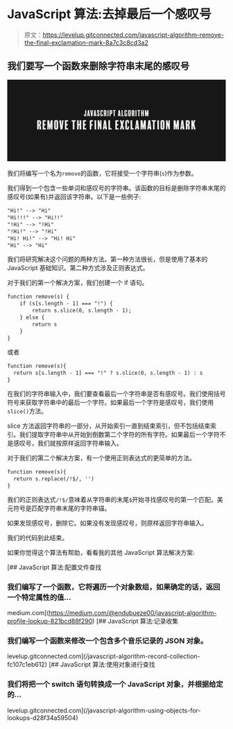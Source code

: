 # JavaScript 算法:去掉最后一个感叹号

> 原文：<https://levelup.gitconnected.com/javascript-algorithm-remove-the-final-exclamation-mark-8a7c3c8cd3a2>

## 我们要写一个函数来删除字符串末尾的感叹号

![](img/59d0937c08f4d5c6adb9eb61ddb595db.png)

我们将编写一个名为`remove`的函数，它将接受一个字符串(`s`)作为参数。

我们得到一个包含一些单词和感叹号的字符串。该函数的目标是删除字符串末尾的感叹号(如果有)并返回该字符串。以下是一些例子:

```
"Hi!" --> "Hi"
"Hi!!!" --> "Hi!!"
"!Hi" --> "!Hi"
"!Hi!" --> "!Hi"
"Hi! Hi!" --> "Hi! Hi"
"Hi" --> "Hi"
```

我们将研究解决这个问题的两种方法。第一种方法很长，但是使用了基本的 JavaScript 基础知识。第二种方式涉及正则表达式。

对于我们的第一个解决方案，我们创建一个 if 语句。

```
function remove(s) {
    if (s[s.length - 1] === "!") {
        return s.slice(0, s.length - 1);
    } else {
        return s
    }
}
```

或者

```
function remove(s){
  return s[s.length - 1] === "!" ? s.slice(0, s.length - 1) : s
}
```

在我们的字符串输入中，我们要查看最后一个字符串是否有感叹号。我们使用括号符号来获取字符串中的最后一个字符。如果最后一个字符是感叹号，我们使用`slice()`方法。

slice 方法返回字符串的一部分，从开始索引一直到结束索引，但不包括结束索引。我们提取字符串中从开始到倒数第二个字符的所有字符。如果最后一个字符不是感叹号，我们就按原样返回字符串输入。

对于我们的第二个解决方案，有一个使用正则表达式的更简单的方法。

```
function remove(s){
  return s.replace(/!$/, '') 
}
```

我们的正则表达式`/!$/`意味着从字符串的末尾`$`开始寻找感叹号的第一个匹配。美元符号是匹配字符串末尾的字符串锚。

如果发现感叹号，删除它。如果没有发现感叹号，则原样返回字符串输入。

我们的代码到此结束。

如果你觉得这个算法有帮助，看看我的其他 JavaScript 算法解决方案:

[](https://medium.com/@endubueze00/javascript-algorithm-profile-lookup-821bcd88f290) [## JavaScript 算法:配置文件查找

### 我们编写了一个函数，它将遍历一个对象数组，如果确定的话，返回一个特定属性的值…

medium.com](https://medium.com/@endubueze00/javascript-algorithm-profile-lookup-821bcd88f290) [](/javascript-algorithm-record-collection-fc107c1eb612) [## JavaScript 算法:记录收集

### 我们编写一个函数来修改一个包含多个音乐记录的 JSON 对象。

levelup.gitconnected.com](/javascript-algorithm-record-collection-fc107c1eb612) [](/javascript-algorithm-using-objects-for-lookups-d28f34a59504) [## JavaScript 算法:使用对象进行查找

### 我们将把一个 switch 语句转换成一个 JavaScript 对象，并根据给定的…

levelup.gitconnected.com](/javascript-algorithm-using-objects-for-lookups-d28f34a59504)
